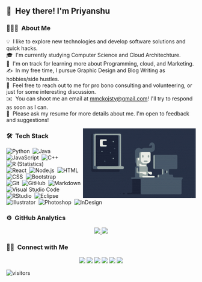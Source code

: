 
## 👋 &nbsp;Hey there! I'm Priyanshu

### 👨🏻‍💻 &nbsp;About Me

💡 &nbsp;I like to explore new technologies and develop software solutions and quick hacks.\
🎓 &nbsp;I'm currently studying Computer Science and Cloud Architechture.\
🌱 &nbsp;I'm on track for learning more about Programming, cloud, and Marketing.\
✍️ &nbsp;In my free time, I pursue Graphic Design and Blog Writing as hobbies/side hustles.\
💬 &nbsp;Feel free to reach out to me for pro bono consulting and volunteering, or just for some interesting discussion.\
✉️ &nbsp;You can shoot me an email at mmckojsty@gmail.com! I'll try to respond as soon as I can.\
📄 &nbsp;Please ask my resume for more details about me. I'm open to feedback and suggestions!

<img alt="Night Coding" src="https://raw.githubusercontent.com/AVS1508/AVS1508/master/assets/Night-Coding.gif" align="right"/>

### 🛠 &nbsp;Tech Stack

![Python](https://img.shields.io/badge/-Python-333333?style=flat&logo=python)&nbsp;
![Java](https://img.shields.io/badge/-Java-333333?style=flat&logo=Java&logoColor=FFA518)&nbsp;
![JavaScript](https://img.shields.io/badge/-JavaScript-333333?style=flat&logo=javascript)&nbsp;
![C++](https://img.shields.io/badge/-C++-333333?style=flat&logo=C%2B%2B&logoColor=00599C)&nbsp;
![R (Statistics)](https://img.shields.io/badge/-R-333333?style=flat&logo=R&logoColor=276DC3)\
![React](https://img.shields.io/badge/-React-333333?style=flat&logo=react)&nbsp;
![Node.js](https://img.shields.io/badge/-Node.js-333333?style=flat&logo=node.js)&nbsp;
![HTML](https://img.shields.io/badge/-HTML-333333?style=flat&logo=HTML5)&nbsp;
![CSS](https://img.shields.io/badge/-CSS-333333?style=flat&logo=CSS3&logoColor=1572B6)&nbsp;
![Bootstrap](https://img.shields.io/badge/-Bootstrap-333333?style=flat&logo=bootstrap&logoColor=563D7C)\
![Git](https://img.shields.io/badge/-Git-333333?style=flat&logo=git)&nbsp;
![GitHub](https://img.shields.io/badge/-GitHub-333333?style=flat&logo=github)&nbsp;
![Markdown](https://img.shields.io/badge/-Markdown-333333?style=flat&logo=markdown)\
![Visual Studio Code](https://img.shields.io/badge/-Visual%20Studio%20Code-333333?style=flat&logo=visual-studio-code&logoColor=007ACC)&nbsp;
![RStudio](https://img.shields.io/badge/-RStudio-333333?style=flat&logo=rstudio)&nbsp;
![Eclipse](https://img.shields.io/badge/-Eclipse-333333?style=flat&logo=eclipse-ide&logoColor=2C2255)\
![Illustrator](https://img.shields.io/badge/-Illustrator-333333?style=flat&logo=adobe-illustrator)&nbsp;
![Photoshop](https://img.shields.io/badge/-Photoshop-333333?style=flat&logo=adobe-photoshop)&nbsp;
![InDesign](https://img.shields.io/badge/-InDesign-333333?style=flat&logo=adobe-indesign)

### ⚙️ &nbsp;GitHub Analytics

<p align="center">
<a href="https://github.com/AVS1508">
  <img height="180em" src="https://github-readme-stats-eight-theta.vercel.app/api?username=AVS1508&show_icons=true&theme=vue-dark&include_all_commits=true&count_private=true" />
  <img height="180em" src="https://github-readme-stats-eight-theta.vercel.app/api/top-langs/?username=AVS1508&layout=compact&exclude_lang=java+r&theme=vue-dark" />
</a>
</p>

### 🤝🏻 &nbsp;Connect with Me

<p align="center">
<a href="https://bio.link/priyanshu_developer"><img src="https://img.shields.io/badge/-Piyanshu%Links-3423A6?style=flat-square&logo=Google-Chrome&logoColor=white"/></a>
<a href="https://linkedin.com/in/mmckojsty/"><img src="https://img.shields.io/badge/-priaynshu%singh-0077B5?style=flat-square&logo=Linkedin&logoColor=white"/></a>
<a href="mailto:mmckojsty@gmail.com"><img src="https://img.shields.io/badge/-mmckojsty@gmail.com-D14836?style=flat-square&logo=Gmail&logoColor=white"/></a>
<a href="https://instagram.com/priyanshu.me"><img src="https://img.shields.io/badge/-@priyanshu.me-E4405F?style=flat-square&logo=Instagram&logoColor=white"/></a>
<a href="https://twitter.com/Priyans44231860"><img src="https://img.shields.io/badge/-@priyanshu-1877F2?style=flat-square&logo=twitter&logoColor=white"/></a>
<a href="https://stackoverflow.com/users/20466498/priyanshu-singh"><img src="https://img.shields.io/badge/-priyanshu%singh-1769FF?style=flat-square&logo=stackoverflow&logoColor=white"/></a>
</p>


![visitors](https://visitor-badge.laobi.icu/badge?page_id=priyanshu-singh-veer.priyanshu-singh-veer)

